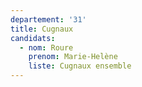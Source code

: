 ```yaml
---
departement: '31'
title: Cugnaux
candidats:
  - nom: Roure
    prenom: Marie-Helène
    liste: Cugnaux ensemble
---
```

